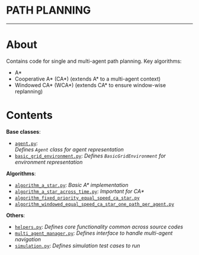 <h1>PATH PLANNING</h1>

---

# About
Contains code for single and multi-agent path planning. Key algorithms:

- A\*
- Cooperative A\* (CA\*) (extends A\* to a multi-agent context)
- Windowed CA\* (WCA\*) (extends CA\* to ensure window-wise replanning)

# Contents
**Base classes**:

- [`agent.py`](./agent.py): <br> *Defines `Agent` class for agent representation*
- [`basic_grid_environment.py`](./basic_grid_environment.py): *Defines `BasicGridEnvironment` for environment representation*

**Algorithms**:

- [`algorithm_a_star.py`](./algorithm_a_star.py): *Basic A\* implementation*
- [`algorithm_a_star_across_time.py`](./algorithm_a_star_across_time.py): *Important for CA\**
- [`algorithm_fixed_priority_equal_speed_ca_star.py`](./algorithm_fixed_priority_equal_speed_ca_star.py)
- [`algorithm_windowed_equal_speed_ca_star_one_path_per_agent.py`](./algorithm_windowed_equal_speed_ca_star_one_path_per_agent.py)

**Others**:

- [`helpers.py`](./helpers.py): *Defines core functionality common across source codes*
- [`multi_agent_manager.py`](./multi_agent_manager.py): *Defines interface to handle multi-agent navigation*
- [`simulation.py`](./simulation.py): *Defines simulation test cases to run*
